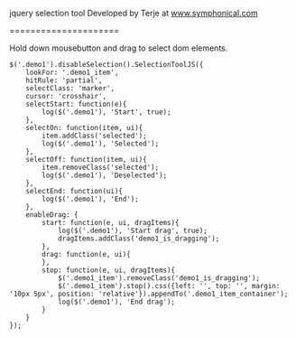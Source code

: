 jquery selection tool
Developed by Terje at www.symphonical.com

=====================

Hold down mousebutton and drag to select dom elements.

    $('.demo1').disableSelection().SelectionToolJS({
        lookFor: '.demo1_item',
    	hitRule: 'partial',
    	selectClass: 'marker',
    	cursor: 'crosshair',
    	selectStart: function(e){
    		log($('.demo1'), 'Start', true);
    	},
    	selectOn: function(item, ui){
    		item.addClass('selected');
    		log($('.demo1'), 'Selected');
    	},
    	selectOff: function(item, ui){
    		item.removeClass('selected');
    		log($('.demo1'), 'Deselected');
    	},
    	selectEnd: function(ui){
    		log($('.demo1'), 'End');
    	},
    	enableDrag: {
    		start: function(e, ui, dragItems){
    			log($('.demo1'), 'Start drag', true);
    			dragItems.addClass('demo1_is_dragging');
    		},
    		drag: function(e, ui){
    		},
    		stop: function(e, ui, dragItems){
    			$('.demo1_item').removeClass('demo1_is_dragging');
    			$('.demo1_item').stop().css({left: '', top: '', margin: '10px 5px', position: 'relative'}).appendTo('.demo1_item_container');
    			log($('.demo1'), 'End drag');
    		}
    	}
    });
